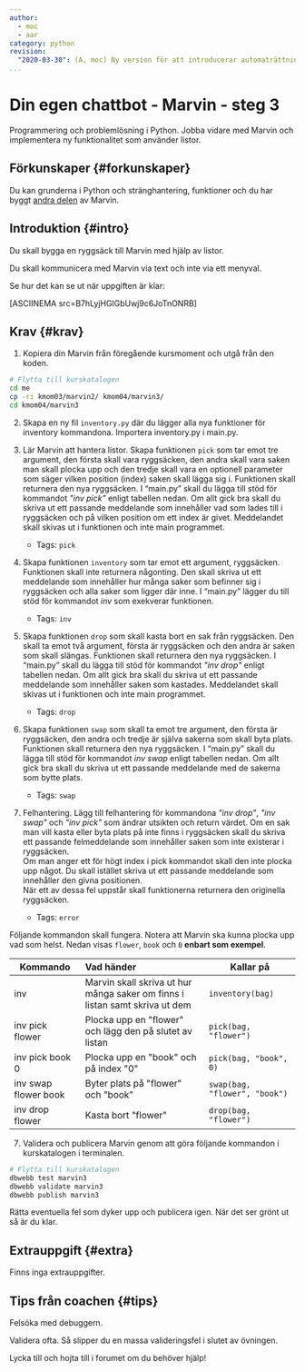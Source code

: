 ```yaml
---
author:
  - moc
  - aar
category: python
revision:
  "2020-03-30": (A, moc) Ny version för att introducerar automaträttning.
...
```

Din egen chattbot - Marvin - steg 3
==================================

Programmering och problemlösning i Python. Jobba vidare med Marvin och implementera ny funktionalitet som använder listor.

<!--more-->


Förkunskaper {#forkunskaper}
-----------------------

Du kan grunderna i Python och stränghantering, funktioner och du har byggt [andra delen](uppgift/din-egen-chattbot-marvin-steg-2-v4) av Marvin.



Introduktion {#intro}
-----------------------

Du skall bygga en ryggsäck till Marvin med hjälp av listor.

Du skall kommunicera med Marvin via text och inte via ett menyval.

Se hur det kan se ut när uppgiften är klar:

[ASCIINEMA src=B7hLyjHGlGbUwj9c6JoTnONRB]



Krav {#krav}
-----------------------

1. Kopiera din Marvin från föregående kursmoment och utgå från den koden.

```bash
# Flytta till kurskatalogen
cd me
cp -ri kmom03/marvin2/ kmom04/marvin3/
cd kmom04/marvin3
```

2. Skapa en ny fil `inventory.py` där du lägger alla nya funktioner för inventory kommandona. Importera inventory.py i main.py.

3. Lär Marvin att hantera listor. Skapa funktionen `pick` som tar emot tre argument, den första skall vara ryggsäcken, den andra skall vara saken man skall plocka upp och den tredje skall vara en optionell parameter som säger vilken position (index) saken skall lägga sig i. Funktionen skall returnera den nya ryggsäcken. I “main.py” skall du lägga till stöd för kommandot *"inv pick"* enligt tabellen nedan. Om allt gick bra skall du skriva ut ett passande meddelande som innehåller vad som lades till i ryggsäcken och på vilken position om ett index är givet. Meddelandet skall skivas ut i funktionen och inte main programmet.
    - Tags: `pick`

4. Skapa funktionen `inventory` som tar emot ett argument, ryggsäcken. Funktionen skall inte returnera någonting. Den skall skriva ut ett meddelande som innehåller hur många saker som befinner sig i ryggsäcken och alla saker som ligger där inne. I “main.py” lägger du till stöd för kommandot *inv* som exekverar funktionen.
    - Tags: `inv`

5. Skapa funktionen `drop` som skall kasta bort en sak från ryggsäcken. Den skall ta emot två argument, första är ryggsäcken och den andra är saken som skall slängas. Funktionen skall returnera den nya ryggsäcken. I “main.py” skall du lägga till stöd för kommandot *"inv drop"* enligt tabellen nedan. Om allt gick bra skall du skriva ut ett passande meddelande som innehåller saken som kastades. Meddelandet skall skivas ut i funktionen och inte main programmet.
    - Tags: `drop`

6. Skapa funktionen `swap` som skall ta emot tre argument, den första är ryggsäcken, den andra och tredje är själva sakerna som skall byta plats. Funktionen skall returnera den nya ryggsäcken. I “main.py” skall du lägga till stöd för kommandot *inv swap* enligt tabellen nedan. Om allt gick bra skall du skriva ut ett passande meddelande med de sakerna som bytte plats.
    - Tags: `swap`

7. Felhantering. Lägg till felhantering för kommandona *"inv drop"*, *"inv swap"* och *"inv pick"* som ändrar utsikten och return värdet. Om en sak man vill kasta eller byta plats på inte finns i ryggsäcken skall du skriva ett passande felmeddelande som innehåller saken som inte existerar i ryggsäcken.  
Om man anger ett för högt index i pick kommandot skall den inte plocka upp något. Du skall istället skriva ut ett passande meddelande som innehåller den givna positionen.  
När ett av dessa fel uppstår skall funktionerna returnera den originella ryggsäcken.
    - Tags: `error`

Följande kommandon skall fungera. Notera att Marvin ska kunna plocka upp vad som helst. Nedan visas `flower`, `book` och `0` **enbart som exempel**.

| Kommando               | Vad händer                                                                  | Kallar på                     |
|------------------------|:----------------------------------------------------------------------------|-------------------------------|
| inv                    | Marvin skall skriva ut hur många saker om finns i listan samt skriva ut dem | `inventory(bag)`              |
| inv pick flower        | Plocka upp en "flower" och lägg den på slutet av listan                     | `pick(bag, "flower")`         |
| inv pick book 0        | Plocka upp en "book" och på index "0"                                       | `pick(bag, "book", 0)`        |
| inv swap flower book   | Byter plats på "flower" och "book"                                          | `swap(bag, "flower", "book")` |
| inv drop flower        | Kasta bort "flower"                                                         | `drop(bag, "flower")`         |

7. Validera och publicera Marvin genom att göra följande kommandon i kurskatalogen i terminalen.

```bash
# Flytta till kurskatalogen
dbwebb test marvin3
dbwebb validate marvin3
dbwebb publish marvin3
```

Rätta eventuella fel som dyker upp och publicera igen. När det ser grönt ut så är du klar.



Extrauppgift {#extra}
-----------------------

Finns inga extrauppgifter.


Tips från coachen {#tips}
-----------------------

Felsöka med debuggern.

Validera ofta. Så slipper du en massa valideringsfel i slutet av övningen.

Lycka till och hojta till i forumet om du behöver hjälp!
